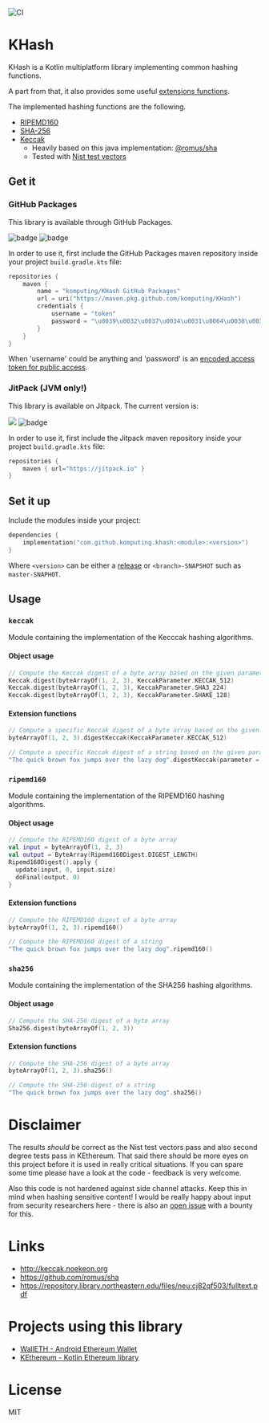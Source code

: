 ![CI](https://github.com/komputing/KHash/workflows/Continuous%20Integration/badge.svg)

# KHash

KHash is a Kotlin multiplatform library implementing common hashing functions.

A part from that, it also provides some useful [extensions functions](https://kotlinlang.org/docs/reference/extensions.html).

The implemented hashing functions are the following. 
* [RIPEMD160](https://en.wikipedia.org/wiki/RIPEMD)
* [SHA-256](https://en.wikipedia.org/wiki/SHA-2) 
* [Keccak](https://en.wikipedia.org/wiki/SHA-3)
   - Heavily based on this java implementation: [@romus/sha](https://github.com/romus/sha)
   - Tested with [Nist test vectors](https://csrc.nist.gov/CSRC/media/Projects/Cryptographic-Algorithm-Validation-Program/documents/sha3/sha-3bittestvectors.zip)

## Get it

### GitHub Packages

This library is available through GitHub Packages.

![badge][badge-js]
![badge][badge-jvm]

In order to use it, first include the GitHub Packages maven repository inside your project `build.gradle.kts` file:

```kotlin
repositories {
    maven {
        name = "komputing/KHash GitHub Packages"
        url = uri("https://maven.pkg.github.com/komputing/KHash")
        credentials {
            username = "token"
            password = "\u0039\u0032\u0037\u0034\u0031\u0064\u0038\u0033\u0064\u0036\u0039\u0061\u0063\u0061\u0066\u0031\u0062\u0034\u0061\u0030\u0034\u0035\u0033\u0061\u0063\u0032\u0036\u0038\u0036\u0062\u0036\u0032\u0035\u0065\u0034\u0061\u0065\u0034\u0032\u0062"
        }
    }
}
```
When 'username' could be anything and 'password' is an [encoded access token for public access](https://github.community/t/download-from-github-package-registry-without-authentication/14407/44).

### JitPack (JVM only!)

This library is available on Jitpack. The current version is:

[![](https://jitpack.io/v/komputing/khash.svg)](https://jitpack.io/#komputing/khash)
![badge][badge-jvm]

In order to use it, first include the Jitpack maven repository inside your project `build.gradle.kts` file:

```kotlin
repositories {
    maven { url="https://jitpack.io" }
}
```

## Set it up

Include the modules inside your project:

```kotlin
dependencies {
    implementation("com.github.komputing.khash:<module>:<version>")
}
```

Where `<version>` can be either a [release](https://github.com/komputing/KHash/releases) or `<branch>-SNAPSHOT` such as `master-SNAPHOT`.

## Usage
### `keccak`
Module containing the implementation of the Kecccak hashing algorithms.  

#### Object usage
```kotlin
// Compute the Keccak digest of a byte array based on the given parameter
Keccak.digest(byteArrayOf(1, 2, 3), KeccakParameter.KECCAK_512) 
Keccak.digest(byteArrayOf(1, 2, 3), KeccakParameter.SHA3_224) 
Keccak.digest(byteArrayOf(1, 2, 3), KeccakParameter.SHAKE_128) 
```

#### Extension functions
```kotlin
// Compute a specific Keccak digest of a byte array based on the given parameter
byteArrayOf(1, 2, 3).digestKeccak(KeccakParameter.KECCAK_512)

// Compute a specific Keccak digest of a string based on the given parameter
"The quick brown fox jumps over the lazy dog".digestKeccak(parameter = KeccakParameter.SHA3_384)
```

### `ripemd160`
Module containing the implementation of the RIPEMD160 hashing algorithms.  

#### Object usage
```kotlin
// Compute the RIPEMD160 digest of a byte array
val input = byteArrayOf(1, 2, 3)
val output = ByteArray(Ripemd160Digest.DIGEST_LENGTH)
Ripemd160Digest().apply {
  update(input, 0, input.size)
  doFinal(output, 0)
} 
```

#### Extension functions
```kotlin
// Compute the RIPEMD160 digest of a byte array
byteArrayOf(1, 2, 3).ripemd160()

// Compute the RIPEMD160 digest of a string
"The quick brown fox jumps over the lazy dog".ripemd160()
```

### `sha256`
Module containing the implementation of the SHA256 hashing algorithms.  

#### Object usage
```kotlin
// Compute the SHA-256 digest of a byte array 
Sha256.digest(byteArrayOf(1, 2, 3))
```

#### Extension functions
```kotlin
// Compute the SHA-256 digest of a byte array
byteArrayOf(1, 2, 3).sha256()

// Compute the SHA-256 digest of a string
"The quick brown fox jumps over the lazy dog".sha256()
```

# Disclaimer
The results *should* be correct as the Nist test vectors pass and also second degree tests pass in KEthereum. That said there should be more eyes on this project before it is used in really critical situations. If you can spare some time please have a look at the code - feedback is very welcome.

Also this code is not hardened against side channel attacks. Keep this in mind when hashing sensitive content! I would be really happy about input from security researchers here - there is also an [open issue](https://github.com/walleth/sha3/issues/5) with a bounty for this.

# Links
 * http://keccak.noekeon.org
 * https://github.com/romus/sha
 * https://repository.library.northeastern.edu/files/neu:cj82qf503/fulltext.pdf

# Projects using this library
 * [WallETH - Android Ethereum Wallet](https://walleth.org)
 * [KEthereum - Kotlin Ethereum library](https://github.com/komputing/KEthereum)

# License
MIT

[badge-js]: http://img.shields.io/badge/platform-js-yellow.svg?style=flat
[badge-jvm]: http://img.shields.io/badge/platform-jvm-orange.svg?style=flat